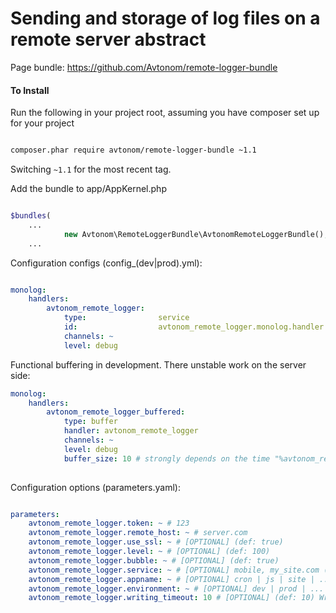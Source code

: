 Sending and storage of log files on a remote server abstract
==================================================

Page bundle: https://github.com/Avtonom/remote-logger-bundle

#### To Install

Run the following in your project root, assuming you have composer set up for your project

```sh

composer.phar require avtonom/remote-logger-bundle ~1.1

```

Switching `~1.1` for the most recent tag.

Add the bundle to app/AppKernel.php

``` php

$bundles(
    ...
            new Avtonom\RemoteLoggerBundle\AvtonomRemoteLoggerBundle(),
    ...

```

Configuration configs (config_(dev|prod).yml):

``` yaml

monolog:
    handlers:
        avtonom_remote_logger:
            type:                service
            id:                  avtonom_remote_logger.monolog.handler
            channels: ~
            level: debug

```

Functional buffering in development. There unstable work on the server side:

``` yaml
monolog:
    handlers:
        avtonom_remote_logger_buffered:
            type: buffer
            handler: avtonom_remote_logger
            channels: ~
            level: debug
            buffer_size: 10 # strongly depends on the time "%avtonom_remote_logger.writing_timeout%"
            
```

Configuration options (parameters.yaml):

``` yaml

parameters:
    avtonom_remote_logger.token: ~ # 123
    avtonom_remote_logger.remote_host: ~ # server.com
    avtonom_remote_logger.use_ssl: ~ # [OPTIONAL] (def: true)
    avtonom_remote_logger.level: ~ # [OPTIONAL] (def: 100)
    avtonom_remote_logger.bubble: ~ # [OPTIONAL] (def: true)
    avtonom_remote_logger.service: ~ # [OPTIONAL] mobile, my_site.com (def: host)
    avtonom_remote_logger.appname: ~ # [OPTIONAL] cron | js | site | ...
    avtonom_remote_logger.environment: ~ # [OPTIONAL] dev | prod | ...
    avtonom_remote_logger.writing_timeout: 10 # [OPTIONAL] (def: 10) Write timed-out, data sent for * seconds

```
